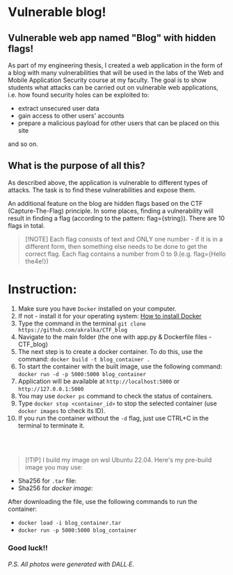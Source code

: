 # Vulnerable blog!

## Vulnerable web app named "Blog" with hidden flags!

As part of my engineering thesis, I created a web application in the form of a blog with many vulnerabilities that will be used in the labs of the Web and Mobile Application Security course at my faculty. 
The goal is to show students what attacks can be carried out on vulnerable web applications, i.e. how found security holes can be exploited to:

- extract unsecured user data
- gain access to other users' accounts
- prepare a malicious payload for other users that can be placed on this site

and so on.


## What is the purpose of all this?
As described above, the application is vulnerable to different types of attacks. The task is to find these vulnerabilities and expose them.

An additional feature on the blog are hidden flags based on the CTF (Capture-The-Flag) principle. In some places, finding a vulnerability will result in finding a flag (according to the pattern: flag={string}). There are 10 flags in total.

> [!NOTE] Each flag consists of text and ONLY one number - if it is in a different form, then something else needs to be done to get the correct flag. Each flag contains a number from 0 to 9.(e.g. flag={Hello the4e!})

# Instruction:
1. Make sure you have `Docker` installed on your computer.
2. If not - install it for your operating system: [How to install Docker](https://docs.docker.com/engine/install/)
3. Type the command in the terminal `git clone https://github.com/akralka/CTF_blog`
4. Navigate to the main folder (the one with app.py & Dockerfile files - CTF_blog)
5. The next step is to create a docker container. To do this, use the command: `docker build -t blog_container .`
6. To start the container with the built image, use the following command: `docker run -d -p 5000:5000 blog_container`
7. Application will be available at `http://localhost:5000` or `http://127.0.0.1:5000`
8. You may use `docker ps` command to check the status of containers.
9. Type `docker stop <container_id>` to stop the selected container (use `docker images` to check its ID).
10. If you run the container without the `-d` flag, just use CTRL+C in the terminal to terminate it.
<br>
<br>

> [!TIP] I build my image on wsl Ubuntu 22.04. Here's my pre-build image you may use: <br> 
<!-- - [Download blog_container.tar](link dysk google here) -->
- Sha256 for `.tar` file: 
- Sha256 for _docker image_:

After downloading the file, use the following commands to run the container:
- `docker load -i blog_container.tar` 
- `docker run -p 5000:5000 blog_container`

 ### Good luck!! 

###### P.S. All photos were generated with DALL∙E.
